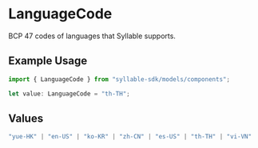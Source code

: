 # LanguageCode

BCP 47 codes of languages that Syllable supports.

## Example Usage

```typescript
import { LanguageCode } from "syllable-sdk/models/components";

let value: LanguageCode = "th-TH";
```

## Values

```typescript
"yue-HK" | "en-US" | "ko-KR" | "zh-CN" | "es-US" | "th-TH" | "vi-VN"
```